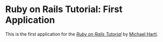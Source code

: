 # Ruby on Rails Tutorial: First Application

This is the first application for the [*Ruby on Rails Tutorial*](http://railstutorial.org/) by [Michael Hartl](http://michaelhartl.com/).